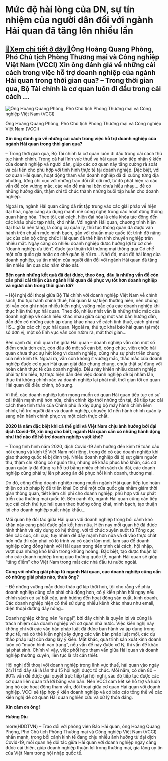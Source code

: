 Mức độ hài lòng của DN, sự tín nhiệm của người dân đối với ngành Hải quan đã tăng lên nhiều lần
===============================================================================================

[:gift:Xem chi tiết ở đây:gift:](https://hddtvn.com/muc-do-hai-long-cua-dn-su-tin-nhiem-cua-nguoi-dan-doi-voi-nganh-hai-quan-da-tang-len-nhieu-lan/)Ông Hoàng Quang Phòng, Phó Chủ tịch Phòng Thương mại và Công nghiệp Việt Nam (VCCI) Xin ông đánh giá về những cải cách trong việc hỗ trợ doanh nghiệp của ngành Hải quan trong thời gian qua? – Trong thời gian qua, Bộ Tài chính là cơ quan luôn đi đầu trong cải cách …
-------------------------------------------------------------------------------------------------------------------------------------------------------------------------------------------------------------------------------------------------------------------------





![Ông Hoàng Quang Phòng, Phó Chủ tịch Phòng Thương mại và Công nghiệp Việt Nam (VCCI)](https://hddtvn.com/wp-content/uploads/2021/01/2027_3-4349_Hoang-Quang-Phong.jpg "Ông Hoàng Quang Phòng, Phó Chủ tịch Phòng Thương mại và Công nghiệp Việt Nam (VCCI)")


Ông Hoàng Quang Phòng, Phó Chủ tịch Phòng Thương mại và Công nghiệp Việt Nam (VCCI)



**Xin ông đánh giá về những cải cách trong việc hỗ trợ doanh nghiệp của ngành Hải quan trong thời gian qua?**


– Trong thời gian qua, Bộ Tài chính là cơ quan luôn đi đầu trong cải cách thủ tục hành chính. Trong cả hai lĩnh vực thuế và hải quan luôn tiếp nhận ý kiến của doanh nghiệp và người dân, giúp các cơ quan này tăng cường rà soát và cải tiến cho phù hợp với tình hình thực tế tại doanh nghiệp. Đặc biệt, với cơ quan Hải quan, hoạt động tham vấn doanh nghiệp đã đi xuống từng địa phương, từng chi cục với những trao đổi rất cởi mở, từ đó phát hiện ra các vấn đề còn vướng mắc, các vấn đề mà hai bên chưa hiểu nhau… để có những hướng dẫn, thậm chí tổ chức thành những buổi tập huấn cho doanh nghiệp.


Ngoài ra, ngành Hải quan cũng đã rất tập trung vào các giải pháp về hiện đại hóa, ngày càng áp dụng mạnh mẽ công nghệ trong các hoạt động thông quan hàng hóa. Theo tôi, cải cách, hiện đại hóa là chìa khóa tác động đến các khâu phức tạp nhất, khó nhất. Với ngành Hải quan, chương trình hiện đại hóa là nền tảng, là công cụ quản lý, thủ tục thông quan đã được vận hành trên chuẩn mực minh bạch, gần với chuẩn mực quốc tế; trình độ năng lực của cán bộ công chức Hải quan đã thể hiện tính chuyên nghiệp trên nhiều mặt. Ngày càng có nhiều doanh nghiệp được hưởng lợi từ cơ chế “doanh nghiệp ưu tiên”, được tạo thuận lợi thương mại thông qua Cơ chế một cửa quốc gia hoặc cơ chế quản lý rủi ro… Nhờ đó, mức độ hài lòng của doanh nghiệp, sự tín nhiệm của người dân đối với ngành Hải quan đã tăng lên nhiều lần qua các năm khảo sát.


**Bên cạnh những kết quả đã đạt được, theo ông, đâu là những vấn đề còn cần phải cải thiện của ngành Hải quan để phục vụ tốt hơn doanh nghiệp và người dân trong thời gian tới?**


– Hội nghị đối thoại giữa Bộ Tài chính với doanh nghiệp Việt Nam về chính sách, thủ tục hành chính thuế, hải quan là sự kiện thường niên, nên chúng tôi vẫn còn ghi nhận nhiều kiến nghị, vướng mắc của các doanh nghiệp khi thực hiện thủ tục hải quan. Theo đó, nhiều nhất vẫn là những thắc mắc của doanh nghiệp về cách hiểu khác nhau giữa cùng một văn bản hướng dẫn, dẫn đến có những cách áp dụng khác nhau về cách tính thuế, cách ghi mã HS… giữa các chi cục hải quan. Ngoài ra, thủ tục khai báo hải quan tại một số đơn vị, một số lĩnh vực vẫn còn rườm rà, mất thời gian…


Bên cạnh đó, mối quan hệ giữa Hải quan – doanh nghiệp vẫn còn một số điểm chưa tích cực, còn đâu đó một số cán bộ, công chức, viên chức hải quan chưa thực sự hết lòng vì doanh nghiệp, cũng như sự phát triển chung của nền kinh tế. Ngoài ra, vẫn còn không ít vướng mắc, thắc mắc của doanh nghiệp được cơ quan Hải quan giải đáp chung chung, chưa thật sự đúng với hoàn cảnh thực tế của doanh nghiệp. Điều này khiến nhiều doanh nghiệp phải tự tìm hiểu, tự thực hiện dẫn đến việc doanh nghiệp dễ bị nhầm lẫn, thực thi không chính xác và doanh nghiệp lại phải mất thời gian tới cơ quan Hải quan để điều chỉnh, bổ sung.


Vì thế, các doanh nghiệp luôn mong muốn cơ quan Hải quan tiếp tục có sự cải thiện mạnh mẽ hơn nữa, chấn chỉnh kịp thời những tồn tại, để tiếp tục cải cách theo tinh thần của Chính phủ là xây dựng bộ máy hành chính liêm chính, hỗ trợ người dân và doanh nghiệp, chuyển từ nền hành chính quản lý sang nền hành chính phục vụ một cách thực chất.


**2020 là năm đặc biệt khi cả thế giới và Việt Nam chịu ảnh hưởng bởi đại dịch Covid-19, xin ông cho biết, ngành Hải quan cần có những hành động như thế nào để hỗ trợ doanh nghiệp vượt khó?**


– Trong tình hình năm 2020, dịch Covid-19 ảnh hưởng đến kinh tế toàn cầu nói chung và kinh tế Việt Nam nói riêng, trong đó có các doanh nghiệp khi giao thương quốc tế bị đình trệ. Nhiều doanh nghiệp đã bị sụt giảm nguồn thu, thậm chí không có nguồn thu, nhưng để khắc phục khó khăn, các cơ quan quản lý đã đứng ra hỗ trợ bằng nhiều chính sách ưu đãi, các doanh nghiệp cũng phải tự lên phương án để phục hồi kinh doanh, thương mại.


Do đó, cộng đồng doanh nghiệp mong muốn ngành Hải quan tiếp tục hoàn thiện cơ sở pháp lý để triển khai Cơ chế một cửa quốc gia nhằm giảm thời gian thông quan, tiết kiệm chi phí cho doanh nghiệp, phù hợp với sự phát triển của thương mại quốc tế. Bên cạnh đó, ngành Hải quan cũng cần tiếp tục cải cách thủ tục hải quan theo hướng công khai, minh bạch, tạo thuận lợi cho doanh nghiệp xuất nhập khẩu…


Mối quan hệ đối tác giữa Hải quan với doanh nghiệp trong bối cảnh khó khăn này càng phải được gắn kết hơn nữa. Hiện nay mối quan hệ đã được hình thành và xây dựng có hệ thống, với tổ chức xuyên suốt từ Tổng cục đến các cục, chi cục; tuy nhiên để đẩy mạnh hơn nữa và đi vào thực chất hơn nữa thì cần phải có lộ trình và có cách làm mới, làm sao để doanh nghiệp cùng đồng hành với Hải quan trong tiến trình cải cách, hội nhập, vượt qua những khó khăn trong khủng hoảng. Đặc biệt, tạo được thuận lợi cho các doanh nghiệp trong giao thương quốc tế, ngành Hải quan sẽ giúp “tăng điểm” cho Việt Nam trong mắt các nhà đầu tư nước ngoài.


**Cùng với những giải pháp từ ngành Hải quan, các doanh nghiệp cũng cần có những giải pháp nào, thưa ông?**


– Để những vướng mắc được tháo gỡ kịp thời hơn, tôi cho rằng về phía doanh nghiệp cũng cần phải chủ động hơn, có ý kiến phản hồi ngay nếu chính sách có sự bất cập, ảnh hướng đến hoạt động sản xuất, kinh doanh. Các doanh nghiệp hiện có thể sử dụng nhiều kênh khác nhau như email, điện thoại đường dây nóng…


Doanh nghiệp không nên “e ngại”, bởi đây chính là quyền lợi và cũng là trách nhiệm của doanh nghiệp với cơ quan nhà nước. Việc kiến nghị này không chỉ với các văn bản pháp luật đã được ban hành và áp dụng trong thực tế, mà có thể kiến nghị xây dựng các văn bản pháp luật mới, các dự thảo pháp luật còn đang lấy ý kiến. Mặt khác, quá trình sản xuất kinh doanh luôn có “muôn hình vạn trạng”, nếu vấn đề này được xử lý, thì vấn đề khác lại phát sinh. Chính vì vậy, việc phối hợp tham vấn giữa Hải quan và doanh nghiệp thường xuyên, liên tục là rất cần thiết.


Hội nghị đối thoại với doanh nghiệp trong lĩnh vực thuế, hải quan vào ngày 24/11 tới đây sẽ là lần thứ 15 hội nghị được tổ chức. Mỗi năm, có đến 80 – 90% vấn đề được giải quyết trực tiếp tại hội nghị, sau đó tiếp tục được các cơ quan liên quan trả lời bằng văn bản. Nên VCCI cam kết sẽ hỗ trợ và luôn ủng hộ các hoạt động tham vấn, đối thoại giữa cơ quan Hải quan với doanh nghiệp. VCCI sẽ tập hợp ý kiến doanh nghiệp và có báo cáo tổng thể về các kiến nghị để cơ quan Hải quan nghiên cứu và xử lý thỏa đáng.


**Xin cảm ơn ông!**




**Hương Dịu**



more(HDDTVN) – Trao đổi với phóng viên Báo Hải quan, ông Hoàng Quang Phòng, Phó Chủ tịch Phòng Thương mại và Công nghiệp Việt Nam (VCCI) nhấn mạnh, trong bối cảnh kinh tế đang chịu nhiều ảnh hưởng từ đại dịch Covid-19, mối quan hệ đối tác giữa Hải quan với doanh nghiệp ngày càng được cải thiện, giúp doanh nghiệp thuận lợi trong thương mại, gia tăng uy tín của Việt Nam trong hội nhập quốc tế.

